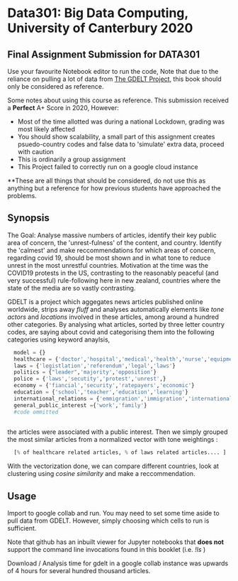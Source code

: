 # Data301: Big Data Computing, University of Canterbury 2020
## Final Assignment Submission for DATA301 


Use your favourite Notebook editor to run the code, Note that due to the reliance on pulling a lot of data from [The GDELT Project](https://www.gdeltproject.org/), this book should only be considered as reference.


Some notes about using this course as reference.
This submission received a **Perfect** A+ Score in 2020, However:
  * Most of the time allotted was during a national Lockdown, grading was most likely affected
  * You should show scalability, a small part of this assignment creates psuedo-country codes and false data to 'simulate' extra data, proceed with caution
  * This is ordinarily a group assignment
  * This Project failed to correctly run on a google cloud instance


**These are all things that should be considered, do not use this as anything but a reference for how previous students have approached the problems.


## **Synopsis**
The Goal: Analyse massive numbers of articles, identify their key public area of concern, the 'unrest-fulness' of the content, and country. Identify the 'calmest' and make reccommendations for which areas of concern, regarding covid 19, should be most shown and in what tone to reduce unrest in the most unrestful countries.
Motivation at the time was the COVID19 protests in the US, contrasting to the reasonably peaceful (and very successful) rule-following here in new zealand, countries where the state of the media are so vastly contrasting.
 

GDELT is a project which aggegates news articles published online worldwide, strips away *fluff* and analyses automatically elements like *tone* *actors* and *locations* involved in these articles, among around a hundred other categories. By analysing what articles, sorted by three letter country codes, are saying about covid and categorising them into the following categories using keyword anaylsis,


```python
  model = {}
  healthcare = {'doctor','hospital','medical','health','nurse','equipment','dying','patients','health'}
  laws = {'legistlation','referendum','legal','laws'}
  politics = {"leader",'majority','opposition'}
  police = {'laws','secutity','protest','unrest',}
  economy = {'fiancial','security','ratepayers','economic'}
  education = {'school','teacher','education','learning'}
  international_relations = {'emmigration','immigration','international','relations'}
  general_public_interest ={'work','family'}
  #code ommitted
  
```


the articles were associated with a public interest. Then we simply grouped the most similar articles from a normalized vector with tone weightings :

```python
  [% of healthcare related articles, % of laws related articles.... ]

```


With the vectorization done, we can compare different countries, look at clustering using *cosine similarity* and make a reccommendation.


## Usage


Import to google collab and run. You may need to set some time aside to pull data from GDELT. However, simply choosing which cells to run is sufficient.

Note that github has an inbuilt viewer for Jupyter notebooks that **does not** support the command line invocations found in this booklet (i.e. *!ls* )

Download / Analysis time for gdelt in a google collab instance was upwards of 4 hours for several hundred thousand articles.
